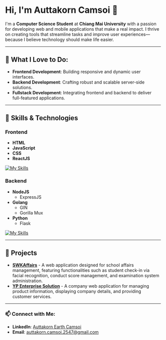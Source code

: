 
# Hi, I'm Auttakorn Camsoi 👋

I'm a **Computer Science Student** at **Chiang Mai University** with a passion for developing web and mobile applications that make a real impact. I thrive on creating tools that streamline tasks and improve user experiences—because I believe technology should make life easier.

---

## 🌟 What I Love to Do:
- **Frontend Development**: Building responsive and dynamic user interfaces.
- **Backend Development**: Crafting robust and scalable server-side solutions.
- **Fullstack Development**: Integrating frontend and backend to deliver full-featured applications.

---

## 🔧 Skills & Technologies

### Frontend
- **HTML**
- **JavaScript**
- **CSS**
- **ReactJS**

[![My Skills](https://skillicons.dev/icons?i=html,js,css,react&perline=4)](https://skillicons.dev)

### Backend
- **NodeJS**
  - ExpressJS
- **Golang**
  - GIN
  - Gorilla Mux
- **Python**
  - Flask

[![My Skills](https://skillicons.dev/icons?i=nodejs,express,go,flask&perline=4)](https://skillicons.dev)

---

## 🚀 Projects
- **[SWKAffairs](https://swkaffairs.com)** - A web application designed for school affairs management, featuring functionalities such as student check-in via facial recognition, conduct score management, and examination system administration.
- **[YP Enterprise Solution](https://ypenterprisesolution.com)** - A company web application for managing product information, displaying company details, and providing customer services.

---

### 📫 Connect with Me:
- **LinkedIn**: [Auttakorn Earth Camsoi](https://linkedin.com/in/auttakorn-camsoi-5783aa2b2)
- **Email**: [auttakorn.camsoi.2547@gmail.com](mailto:auttakorn.camsoi.2547@gmail.com)

